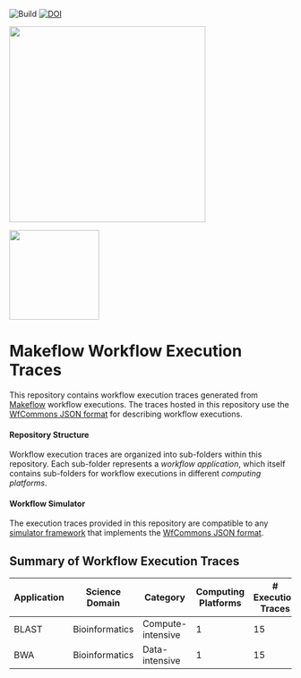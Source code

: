 ![Build](https://github.com/wfcommons/makeflow-traces/workflows/Build/badge.svg)
[![DOI](https://zenodo.org/badge/324824708.svg)](https://zenodo.org/badge/latestdoi/324824708)

<a href="https://wfcommons.org" target="_blank"><img src="https://wfcommons.org/images/wfcommons-horizontal.png" width="350" /></a>

<img src="http://ccl.cse.nd.edu/software/makeflow/MakeflowLogoSmall.png" width=160 />

# Makeflow Workflow Execution Traces

This repository contains workflow execution traces generated from
[Makeflow](http://ccl.cse.nd.edu/software/makeflow/) workflow
executions. The traces hosted in this repository use the
[WfCommons JSON format](https://github.com/wfcommons/workflow-schema)
for describing workflow executions.

#### Repository Structure

Workflow execution traces are organized into sub-folders within this
repository. Each sub-folder represents a _workflow application_, which
itself contains sub-folders for workflow executions in different
_computing platforms_.

#### Workflow Simulator

The execution traces provided in this repository are compatible to any
[simulator framework](https://wfcommons.org/simulators) that
implements the
[WfCommons JSON format](https://github.com/wfcommons/workflow-schema).

## Summary of Workflow Execution Traces

| Application | Science Domain | Category | Computing Platforms | # Execution Traces |
| --- | --- | --- | --- | --- |
| BLAST | Bioinformatics | Compute-intensive | 1 | 15 |
| BWA | Bioinformatics | Data-intensive | 1 | 15 |
